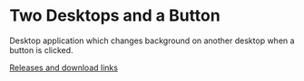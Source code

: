 # Two Desktops and a Button
Desktop application which changes background on another desktop when a button is clicked.

[Releases and download links](https://github.com/Evgen1987RUS/Two-Desktops-Button)
